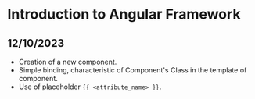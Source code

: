 # Introduction to Angular Framework

## 12/10/2023

- Creation of a new component.
- Simple binding, characteristic of Component's Class in the template of component.
- Use of placeholder `{{ <attribute_name> }}`.
